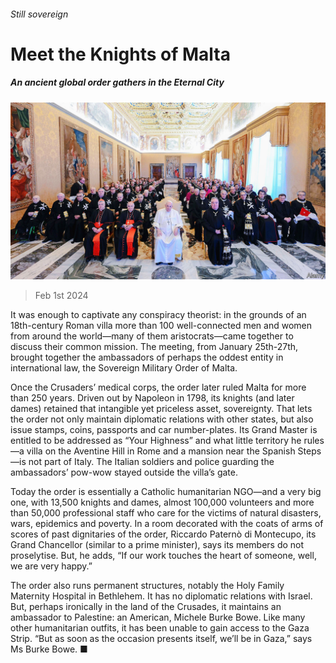 ###### Still sovereign

# Meet the Knights of Malta 

##### An ancient global order gathers in the Eternal City 

![image](images/20240203_EUP002.jpg) 

> Feb 1st 2024 

It was enough to captivate any conspiracy theorist: in the grounds of an 18th-century Roman villa more than 100 well-connected men and women from around the world—many of them aristocrats—came together to discuss their common mission. The meeting, from January 25th-27th, brought together the ambassadors of perhaps the oddest entity in international law, the Sovereign Military Order of Malta.

Once the Crusaders’ medical corps, the order later ruled Malta for more than 250 years. Driven out by Napoleon in 1798, its knights (and later dames) retained that intangible yet priceless asset, sovereignty. That lets the order not only maintain diplomatic relations with other states, but also issue stamps, coins, passports and car number-plates. Its Grand Master is entitled to be addressed as “Your Highness” and what little territory he rules—a villa on the Aventine Hill in Rome and a mansion near the Spanish Steps—is not part of Italy. The Italian soldiers and police guarding the ambassadors’ pow-wow stayed outside the villa’s gate.

Today the order is essentially a Catholic humanitarian NGO—and a very big one, with 13,500 knights and dames, almost 100,000 volunteers and more than 50,000 professional staff who care for the victims of natural disasters, wars, epidemics and poverty. In a room decorated with the coats of arms of scores of past dignitaries of the order, Riccardo Paternò di Montecupo, its Grand Chancellor (similar to a prime minister), says its members do not proselytise. But, he adds, “If our work touches the heart of someone, well, we are very happy.”

The order also runs permanent structures, notably the Holy Family Maternity Hospital in Bethlehem. It has no diplomatic relations with Israel. But, perhaps ironically in the land of the Crusades, it maintains an ambassador to Palestine: an American, Michele Burke Bowe. Like many other humanitarian outfits, it has been unable to gain access to the Gaza Strip. “But as soon as the occasion presents itself, we’ll be in Gaza,” says Ms Burke Bowe. ■


